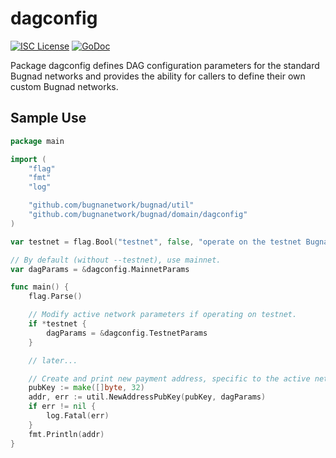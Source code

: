 dagconfig
========

[![ISC License](http://img.shields.io/badge/license-ISC-blue.svg)](https://choosealicense.com/licenses/isc/)
[![GoDoc](https://img.shields.io/badge/godoc-reference-blue.svg)](http://godoc.org/github.com/bugnanetwork/bugnad/dagconfig)

Package dagconfig defines DAG configuration parameters for the standard
Bugnad networks and provides the ability for callers to define their own custom
Bugnad networks.

## Sample Use

```Go
package main

import (
	"flag"
	"fmt"
	"log"

	"github.com/bugnanetwork/bugnad/util"
	"github.com/bugnanetwork/bugnad/domain/dagconfig"
)

var testnet = flag.Bool("testnet", false, "operate on the testnet Bugna network")

// By default (without --testnet), use mainnet.
var dagParams = &dagconfig.MainnetParams

func main() {
	flag.Parse()

	// Modify active network parameters if operating on testnet.
	if *testnet {
		dagParams = &dagconfig.TestnetParams
	}

	// later...

	// Create and print new payment address, specific to the active network.
	pubKey := make([]byte, 32)
	addr, err := util.NewAddressPubKey(pubKey, dagParams)
	if err != nil {
		log.Fatal(err)
	}
	fmt.Println(addr)
}
```
